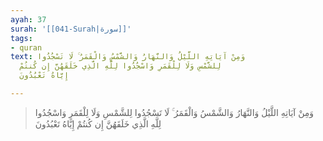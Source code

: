 ```yaml
---
ayah: 37
surah: '[[041-Surah|سورة]]'
tags:
- quran
text: وَمِنْ آيَاتِهِ اللَّيْلُ وَالنَّهَارُ وَالشَّمْسُ وَالْقَمَرُ ۚ لَا تَسْجُدُوا
  لِلشَّمْسِ وَلَا لِلْقَمَرِ وَاسْجُدُوا لِلَّهِ الَّذِي خَلَقَهُنَّ إِن كُنتُمْ
  إِيَّاهُ تَعْبُدُونَ

---
```

> وَمِنْ آيَاتِهِ اللَّيْلُ وَالنَّهَارُ وَالشَّمْسُ وَالْقَمَرُ ۚ لَا تَسْجُدُوا لِلشَّمْسِ وَلَا لِلْقَمَرِ وَاسْجُدُوا لِلَّهِ الَّذِي خَلَقَهُنَّ إِن كُنتُمْ إِيَّاهُ تَعْبُدُونَ
